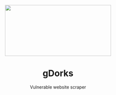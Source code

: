 <p align="center">
    <img width="342" height="165" src="https://raw.githubusercontent.com/WodxTV/gDorks/master/logo.PNG">
</p>
<h1 align="center">gDorks</h1>
<p align="center">Vulnerable website scraper</p>
